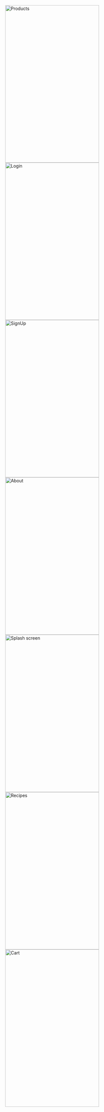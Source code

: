 <img src="https://i.ibb.co/dMgdT2t/IMG-0193.jpg" alt="Products" width="300" height="500">
<img src="https://i.ibb.co/ZNTs5Sw/IMG-0196.png" alt="Login" width="300" height="500">
<img src="https://i.ibb.co/xXPT8Wr/IMG-0197.png" alt="SignUp" width="300" height="500">
<img src="https://i.ibb.co/vmg0YS5/IMG-0198.png" alt="About" width="300" height="500">
<img src="https://i.ibb.co/ZckDmGk/IMG-0199.png" alt="Splash screen" width="300" height="500">
<img src="https://i.ibb.co/fdYVD0S/IMG-0200.png" alt="Recipes" width="300" height="500">
<img src="https://i.ibb.co/5kt13S2/IMG-0201.png" alt="Cart" width="300" height="500">